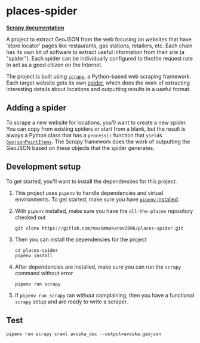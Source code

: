 # places-spider

[**Scrapy documentation**](https://docs.scrapy.org//)

A project to extract GeoJSON from the web focusing on websites that have 'store locator' pages like restaurants, gas stations, retailers, etc. Each chain has its own bit of software to extract useful information from their site (a "spider"). Each spider can be individually configured to throttle request rate to act as a good citizen on the Internet. 

The project is built using [`scrapy`](https://scrapy.org/), a Python-based web scraping framework. Each target website gets its own [spider](https://doc.scrapy.org/en/latest/topics/spiders.html), which does the work of extracting interesting details about locations and outputting results in a useful format.

## Adding a spider

To scrape a new website for locations, you'll want to create a new spider. You can copy from existing spiders or start from a blank, but the result is always a Python class that has a `process()` function that `yield`s [`GeojsonPointItems`](https://github.com/iandees/all-the-places/blob/master/locations/items.py). The Scrapy framework does the work of outputting the GeoJSON based on these objects that the spider generates.

## Development setup

To get started, you'll want to install the dependencies for this project.

1. This project uses `pipenv` to handle dependencies and virtual environments. To get started, make sure you have [`pipenv` installed](https://github.com/kennethreitz/pipenv#installation).

2. With `pipenv` installed, make sure you have the `all-the-places` repository checked out

   ```console
   git clone https://gitlab.com/maximmakarov1996/places-spider.git
   ```

3. Then you can install the dependencies for the project

   ```console
   cd places-spider
   pipenv install
   ```

4. After dependencies are installed, make sure you can run the `scrapy` command without error

   ```console
   pipenv run scrapy
   ```

5. If `pipenv run scrapy` ran without complaining, then you have a functional `scrapy` setup and are ready to write a scraper.

## Test
`pipenv run scrapy crawl avoska_dac --output=avoska.geojson`
